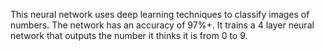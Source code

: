 This neural network uses deep learning techniques to classify images of numbers. The network has an accuracy of 97%+. It trains a 4 layer neural network that outputs the number it thinks it is from 0 to 9.
